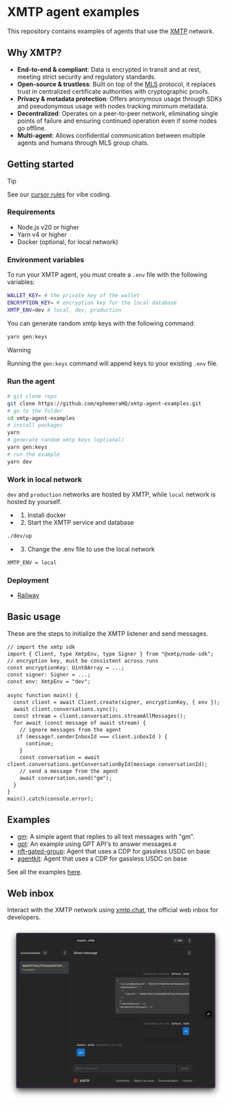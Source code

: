 # XMTP agent examples

This repository contains examples of agents that use the [XMTP](https://docs.xmtp.org/) network.

## Why XMTP?

- **End-to-end & compliant**: Data is encrypted in transit and at rest, meeting strict security and regulatory standards.
- **Open-source & trustless**: Built on top of the [MLS](https://messaginglayersecurity.rocks/) protocol, it replaces trust in centralized certificate authorities with cryptographic proofs.
- **Privacy & metadata protection**: Offers anonymous usage through SDKs and pseudonymous usage with nodes tracking minimum metadata.
- **Decentralized**: Operates on a peer-to-peer network, eliminating single points of failure and ensuring continued operation even if some nodes go offline.
- **Multi-agent**: Allows confidential communication between multiple agents and humans through MLS group chats.

## Getting started

> [!TIP]
> See our [cursor rules](/.cursor/README.md) for vibe coding.

### Requirements

- Node.js v20 or higher
- Yarn v4 or higher
- Docker (optional, for local network)

### Environment variables

To run your XMTP agent, you must create a `.env` file with the following variables:

```bash
WALLET_KEY= # the private key of the wallet
ENCRYPTION_KEY= # encryption key for the local database
XMTP_ENV=dev # local, dev, production
```

You can generate random xmtp keys with the following command:

```bash
yarn gen:keys
```

> [!WARNING]
> Running the `gen:keys` command will append keys to your existing `.env` file.

### Run the agent

```bash
# git clone repo
git clone https://github.com/ephemeraHQ/xmtp-agent-examples.git
# go to the folder
cd xmtp-agent-examples
# install packages
yarn
# generate random xmtp keys (optional)
yarn gen:keys
# run the example
yarn dev
```

### Work in local network

`dev` and `production` networks are hosted by XMTP, while `local` network is hosted by yourself.

- 1. Install docker
- 2. Start the XMTP service and database

```bash
./dev/up
```

- 3. Change the .env file to use the local network

```bash
XMTP_ENV = local
```

### Deployment

- [Railway](/guides/RAILWAY.md)

## Basic usage

These are the steps to initialize the XMTP listener and send messages.

```tsx
// import the xmtp sdk
import { Client, type XmtpEnv, type Signer } from "@xmtp/node-sdk";
// encryption key, must be consistent across runs
const encryptionKey: Uint8Array = ...;
const signer: Signer = ...;
const env: XmtpEnv = "dev";

async function main() {
  const client = await Client.create(signer, encryptionKey, { env });
  await client.conversations.sync();
  const stream = client.conversations.streamAllMessages();
  for await (const message of await stream) {
    // ignore messages from the agent
   if (message?.senderInboxId === client.inboxId ) {
      continue;
    }
    const conversation = await client.conversations.getConversationById(message.conversationId);
    // send a message from the agent
    await conversation.send("gm");
  }
}
main().catch(console.error);
```

## Examples

- [gm](/examples/xmtp-gm/): A simple agent that replies to all text messages with "gm".
- [gpt](/examples/xmtp-gpt/): An example using GPT API's to answer messages.e
- [nft-gated-group](/examples/xmtp-nft-gated-group/): Agent that uses a CDP for gassless USDC on base
- [agentkit](/examples/xmtp-coinbase-agentkit/): Agent that uses a CDP for gassless USDC on base

See all the examples [here](/examples).

## Web inbox

Interact with the XMTP network using [xmtp.chat](https://xmtp.chat), the official web inbox for developers.

![](/examples/xmtp-gm/screenshot.png)
